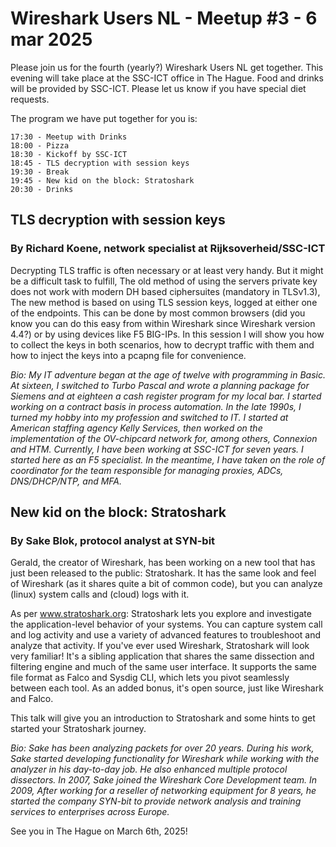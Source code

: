 # Wireshark Users NL - Meetup #3 - 6 mar 2025

Please join us for the fourth (yearly?) Wireshark Users NL get together. This evening will take place at the SSC-ICT office in The Hague. Food and drinks will be provided by SSC-ICT. Please let us know if you have special diet requests.

The program we have put together for you is:

    17:30 - Meetup with Drinks
    18:00 - Pizza
    18:30 - Kickoff by SSC-ICT
    18:45 - TLS decryption with session keys
    19:30 - Break
    19:45 - New kid on the block: Stratoshark
    20:30 - Drinks

## TLS decryption with session keys
### By Richard Koene, network specialist at Rijksoverheid/SSC-ICT

Decrypting TLS traffic is often necessary or at least very handy. But it might be a difficult task to fulfill, The old method of using the servers private key does not work with modern DH based ciphersuites (mandatory in TLSv1.3), The new method is based on using TLS session keys, logged at either one of the endpoints. This can be done by most common browsers (did you know you can do this easy from within Wireshark since Wireshark version 4.4?) or by using devices like F5 BIG-IPs. In this session I will show you how to collect the keys in both scenarios, how to decrypt traffic with them and how to inject the keys into a pcapng file for convenience.

*Bio: My IT adventure began at the age of twelve with programming in Basic. At sixteen, I switched to Turbo Pascal and wrote a planning package for Siemens and at eighteen a cash register program for my local bar.
I started working on a contract basis in process automation. In the late 1990s, I turned my hobby into my profession and switched to IT. I started at American staffing agency Kelly Services, then worked on the implementation of the OV-chipcard network for, among others, Connexion and HTM.
Currently, I have been working at SSC-ICT for seven years. I started here as an F5 specialist. In the meantime, I have taken on the role of coordinator for the team responsible for managing proxies, ADCs, DNS/DHCP/NTP, and MFA.*

## New kid on the block: Stratoshark
### By Sake Blok, protocol analyst at SYN-bit

Gerald, the creator of Wireshark, has been working on a new tool that has just been released to the public: Stratoshark. It has the same look and feel of Wireshark (as it shares quite a bit of common code), but you can analyze (linux) system calls and (cloud) logs with it.

As per www.stratoshark.org:
Stratoshark lets you explore and investigate the application-level behavior of your systems. You can capture system call and log activity and use a variety of advanced features to troubleshoot and analyze that activity. If you've ever used Wireshark, Stratoshark will look very familiar! It's a sibling application that shares the same dissection and filtering engine and much of the same user interface. It supports the same file format as Falco and Sysdig CLI, which lets you pivot seamlessly between each tool. As an added bonus, it's open source, just like Wireshark and Falco.

This talk will give you an introduction to Stratoshark and some hints to get started your Stratoshark journey.

*Bio: Sake has been analyzing packets for over 20 years. During his work, Sake started developing functionality for Wireshark while working with the analyzer in his day-to-day job. He also enhanced multiple protocol dissectors. In 2007, Sake joined the Wireshark Core Development team. In 2009, After working for a reseller of networking equipment for 8 years, he started the company SYN-bit to provide network analysis and training services to enterprises across Europe.*

See you in The Hague on March 6th, 2025!
